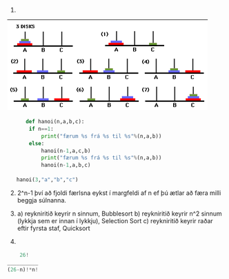 1.
![Tower](https://github.com/robertatli/FORR3RR-Reiknirit/blob/master/Verkefni3/tower.png)
```python
      def hanoi(n,a,b,c):
       if n==1:
           print("færum %s frá %s til %s"%(n,a,b))
       else:
           hanoi(n-1,a,c,b)
           print("færum %s frá %s til %s"%(n,a,b))
           hanoi(n-1,a,b,c)

   hanoi(3,"a","b","c")
```

2. 2^n-1 því að fjoldi færlsna eykst í margfeldi af n ef þú ætlar að færa milli beggja súlnanna.


3. a) reykniritið keyrir n sinnum, Bubblesort
   b) reykniritið keyrir n^2 sinnum (lykkja sem er innan í lykkju), Selection Sort
   c) reykniritið keyrir raðar eftir fyrsta staf, Quicksort
   
   
4. 
```python
    26!
__________
(26-n)!*n!
```
